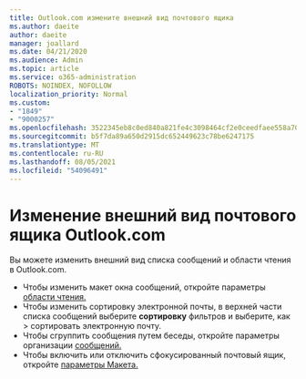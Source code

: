 ```yaml
---
title: Outlook.com измените внешний вид почтового ящика
ms.author: daeite
author: daeite
manager: joallard
ms.date: 04/21/2020
ms.audience: Admin
ms.topic: article
ms.service: o365-administration
ROBOTS: NOINDEX, NOFOLLOW
localization_priority: Normal
ms.custom:
- "1849"
- "9000257"
ms.openlocfilehash: 3522345eb8c0ed840a821fe4c3098464cf2e0ceedfaee558a703be643758ee7a
ms.sourcegitcommit: b5f7da89a650d2915dc652449623c78be6247175
ms.translationtype: MT
ms.contentlocale: ru-RU
ms.lasthandoff: 08/05/2021
ms.locfileid: "54096491"
---
```

# <a name="change-the-look-of-your-outlookcom-mailbox"></a>Изменение внешний вид почтового ящика Outlook.com

Вы можете изменить внешний вид списка сообщений и области чтения в Outlook.com.

- Чтобы изменить макет окна сообщений, откройте параметры [области чтения.](https://outlook.live.com/mail/options/mail/layout/readingPane)
- Чтобы изменить сортировку электронной почты, в верхней части списка сообщений выберите **сортировку** фильтров и выберите, как  >   сортировать электронную почту.
- Чтобы сгруппить сообщения путем беседы, откройте параметры организации [сообщений.](https://outlook.live.com/mail/options/mail/layout/conversations)
- Чтобы включить или отключить сфокусированный почтовый ящик, откройте [параметры Макета.](https://outlook.live.com/mail/options/mail/layout/focused)
